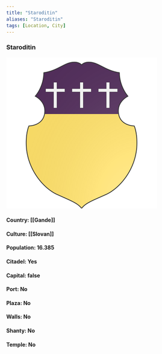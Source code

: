 ```yaml
---
title: "Staroditin"
aliases: "Staroditin"
tags: [Location, City]
---
```

### Staroditin
![](attachment/4b1a5390b096bdecf1b6598877e1e8d7.svg)

#### Country: [[Gande]]

#### Culture: [[Slovan]]

#### Population: 16.385

#### Citadel: Yes

#### Capital: false

#### Port: No

#### Plaza: No

#### Walls: No

#### Shanty: No

#### Temple: No

